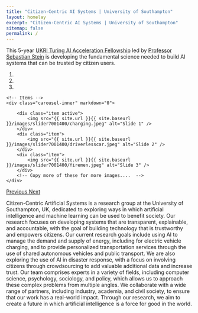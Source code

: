 ```yaml
---
title: "Citizen-Centric AI Systems | University of Southampton"
layout: homelay
excerpt: "Citizen-Centric AI Systems | University of Southampton"
sitemap: false
permalink: /
---
```


This 5-year [UKRI Turing AI Acceleration Fellowship](https://www.gov.uk/government/publications/turing-artificial-intelligence-fellowships/turing-artificial-intelligence-fellowships) led by [Professor Sebastian Stein](https://www.southampton.ac.uk/people/5x5r59/professor-sebastian-stein) is developing the fundamental science needed to build AI systems that can be trusted by citizen users.

<div markdown="0" id="carousel" class="carousel slide" data-ride="carousel" data-interval="5000" data-pause="hover" >
    <!-- Menu -->
    <ol class="carousel-indicators">
        <li data-target="#carousel" data-slide-to="0" class="active"></li>
        <li data-target="#carousel" data-slide-to="1"></li>
        <li data-target="#carousel" data-slide-to="2"></li>
        <!-- <li data-target="#carousel" data-slide-to="3"></li>
        <li data-target="#carousel" data-slide-to="4"></li>
        <li data-target="#carousel" data-slide-to="5"></li>
        <li data-target="#carousel" data-slide-to="6"></li> -->
    </ol>

    <!-- Items -->
    <div class="carousel-inner" markdown="0">

        <div class="item active">
            <img src="{{ site.url }}{{ site.baseurl }}/images/slider7001400/charging.jpeg" alt="Slide 1" />
        </div>
        <div class="item">
            <img src="{{ site.url }}{{ site.baseurl }}/images/slider7001400/driverlesscar.jpeg" alt="Slide 2" />
        </div>
        <div class="item">
            <img src="{{ site.url }}{{ site.baseurl }}/images/slider7001400/firemen.jpeg" alt="Slide 3" />
        </div>
        <!-- Copy more of these for more images....  -->
    </div>

  <a class="left carousel-control" href="#carousel" role="button" data-slide="prev">
    <span class="glyphicon glyphicon-chevron-left" aria-hidden="true"></span>
    <span class="sr-only">Previous</span>
  </a>
  <a class="right carousel-control" href="#carousel" role="button" data-slide="next">
    <span class="glyphicon glyphicon-chevron-right" aria-hidden="true"></span>
    <span class="sr-only">Next</span>
  </a>
</div>

<!-- 
The group is working on:

**Smart Energy**  
AI systems can manage the demand and supply of energy, including for electric vehicle charging. Here, involving citizens is critical to predict and manage end-use demand, and to provide incentives for shifting energy use based on individual citizens’ preferences and constraints. Fairness is important here, to ensure citizens are given equitable access to a critical resource. 

**Smart Transportation**  
In future transportation systems,  access to shared autonomous vehicles and public transport will be provided seamlessly via convenient apps. Here, citizens need to be involved to offer personalised services that match each individual’s needs, but ethical issues such as equitable distribution of services or uncontrolled peak pricing need to be considered.

**Disaster Response**  
Allocating limited resources or first responders during a disaster based on historical and real-time data is a promising application of AI technology. However, such data is often inherently biased due to the way it is collected, there is significant uncertainty and missing information. Here, involving citizens via a process of crowdsourcing may add valuable additional data and increase trust, but can introduce new biases or allow strategic manipulation.
 -->

Citizen-Centric Artificial Systems is a research group at the University of Southampton, UK, dedicated to exploring ways in which artificial intelligence and machine learning can be used to benefit society. Our research focuses on developing systems that are transparent, explainable, and accountable, with the goal of building technology that is trustworthy and empowers citizens. Our current research goals include using AI to manage the demand and supply of energy, including for electric vehicle charging, and to provide personalized transportation services through the use of shared autonomous vehicles and public transport. We are also exploring the use of AI in disaster response, with a focus on involving citizens through crowdsourcing to add valuable additional data and increase trust. Our team comprises experts in a variety of fields, including computer science, psychology, sociology, and policy, which allows us to approach these complex problems from multiple angles. We collaborate with a wide range of partners, including industry, academia, and civil society, to ensure that our work has a real-world impact. Through our research, we aim to create a future in which artificial intelligence is a force for good in the world.

<br>